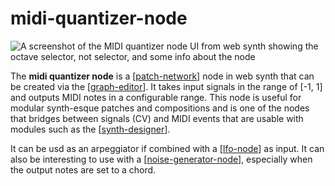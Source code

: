 # midi-quantizer-node

![A screenshot of the MIDI quantizer node UI from web synth showing the octave selector, not selector, and some info about the node](https://i.ameo.link/9l3.jpeg)

The **midi quantizer node** is a [[patch-network]] node in web synth that can be created via the [[graph-editor]].  It takes input signals in the range of [-1, 1] and outputs MIDI notes in a configurable range.  This node is useful for modular synth-esque patches and compositions and is one of the nodes that bridges between signals (CV) and MIDI events that are usable with modules such as the [[synth-designer]].

It can be usd as an arpeggiator if combined with a [[lfo-node]] as input.  It can also be interesting to use with a [[noise-generator-node]], especially when the output notes are set to a chord.

[//begin]: # "Autogenerated link references for markdown compatibility"
[patch-network]: patch-network "patch-network"
[graph-editor]: graph-editor "graph editor"
[synth-designer]: synth-designer "synth designer"
[lfo-node]: lfo-node "lfo-node"
[noise-generator-node]: noise-generator-node "noise-generator-node"
[//end]: # "Autogenerated link references"
